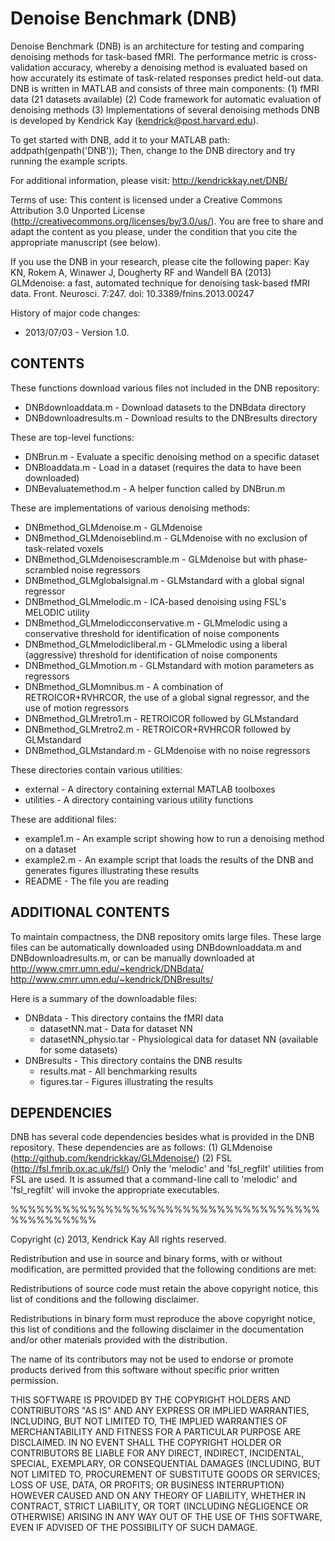 # Denoise Benchmark (DNB)

Denoise Benchmark (DNB) is an architecture for testing and comparing denoising methods 
for task-based fMRI.  The performance metric is cross-validation accuracy, whereby
a denoising method is evaluated based on how accurately its estimate of task-related
responses predict held-out data.  DNB is written in MATLAB and consists of three 
main components:
  (1) fMRI data (21 datasets available)
  (2) Code framework for automatic evaluation of denoising methods
  (3) Implementations of several denoising methods
DNB is developed by Kendrick Kay (kendrick@post.harvard.edu).

To get started with DNB, add it to your MATLAB path:
  addpath(genpath('DNB'));
Then, change to the DNB directory and try running the example scripts.

For additional information, please visit:
  http://kendrickkay.net/DNB/

Terms of use: This content is licensed under a Creative Commons Attribution 3.0 
Unported License (http://creativecommons.org/licenses/by/3.0/us/). You are free 
to share and adapt the content as you please, under the condition that you cite 
the appropriate manuscript (see below).

If you use the DNB in your research, please cite the following paper:
  Kay KN, Rokem A, Winawer J, Dougherty RF and Wandell BA (2013) 
    GLMdenoise: a fast, automated technique for denoising task-based fMRI data.
    Front. Neurosci. 7:247. doi: 10.3389/fnins.2013.00247

History of major code changes:
- 2013/07/03 - Version 1.0.

## CONTENTS

These functions download various files not included in the DNB repository:
- DNBdownloaddata.m - Download datasets to the DNBdata directory
- DNBdownloadresults.m - Download results to the DNBresults directory

These are top-level functions:
- DNBrun.m - Evaluate a specific denoising method on a specific dataset
- DNBloaddata.m - Load in a dataset (requires the data to have been downloaded)
- DNBevaluatemethod.m - A helper function called by DNBrun.m

These are implementations of various denoising methods:
- DNBmethod_GLMdenoise.m - GLMdenoise
- DNBmethod_GLMdenoiseblind.m - GLMdenoise with no exclusion of task-related voxels
- DNBmethod_GLMdenoisescramble.m - GLMdenoise but with phase-scrambled noise regressors
- DNBmethod_GLMglobalsignal.m - GLMstandard with a global signal regressor
- DNBmethod_GLMmelodic.m - ICA-based denoising using FSL's MELODIC utility
- DNBmethod_GLMmelodicconservative.m - GLMmelodic using a conservative threshold for
                                       identification of noise components
- DNBmethod_GLMmelodicliberal.m - GLMmelodic using a liberal (aggressive) threshold for
                                  identification of noise components
- DNBmethod_GLMmotion.m - GLMstandard with motion parameters as regressors
- DNBmethod_GLMomnibus.m - A combination of RETROICOR+RVHRCOR, the use of a global 
                           signal regressor, and the use of motion regressors
- DNBmethod_GLMretro1.m - RETROICOR followed by GLMstandard
- DNBmethod_GLMretro2.m - RETROICOR+RVHRCOR followed by GLMstandard
- DNBmethod_GLMstandard.m - GLMdenoise with no noise regressors

These directories contain various utilities:
- external - A directory containing external MATLAB toolboxes
- utilities - A directory containing various utility functions

These are additional files:
- example1.m - An example script showing how to run a denoising method on a dataset
- example2.m - An example script that loads the results of the DNB and generates
               figures illustrating these results
- README - The file you are reading

## ADDITIONAL CONTENTS

To maintain compactness, the DNB repository omits large files.  These large
files can be automatically downloaded using DNBdownloaddata.m and 
DNBdownloadresults.m, or can be manually downloaded at
  http://www.cmrr.umn.edu/~kendrick/DNBdata/
  http://www.cmrr.umn.edu/~kendrick/DNBresults/

Here is a summary of the downloadable files:
- DNBdata - This directory contains the fMRI data
  - datasetNN.mat - Data for dataset NN
  - datasetNN_physio.tar - Physiological data for dataset NN (available for some datasets)
- DNBresults - This directory contains the DNB results
  - results.mat - All benchmarking results
  - figures.tar - Figures illustrating the results

## DEPENDENCIES

DNB has several code dependencies besides what is provided in the DNB repository.
These dependencies are as follows:
(1) GLMdenoise (http://github.com/kendrickkay/GLMdenoise/)
(2) FSL (http://fsl.fmrib.ox.ac.uk/fsl/)
    Only the 'melodic' and 'fsl_regfilt' utilities from FSL are used.
    It is assumed that a command-line call to 'melodic' and 'fsl_regfilt'
    will invoke the appropriate executables.

%%%%%%%%%%%%%%%%%%%%%%%%%%%%%%%%%%%%%%%%%%%%%%

Copyright (c) 2013, Kendrick Kay
All rights reserved.

Redistribution and use in source and binary forms, with or without
modification, are permitted provided that the following conditions are met:

Redistributions of source code must retain the above copyright notice, this
list of conditions and the following disclaimer.

Redistributions in binary form must reproduce the above copyright notice, this
list of conditions and the following disclaimer in the documentation and/or
other materials provided with the distribution.

The name of its contributors may not be used to endorse or promote products 
derived from this software without specific prior written permission.

THIS SOFTWARE IS PROVIDED BY THE COPYRIGHT HOLDERS AND CONTRIBUTORS "AS IS" AND
ANY EXPRESS OR IMPLIED WARRANTIES, INCLUDING, BUT NOT LIMITED TO, THE IMPLIED
WARRANTIES OF MERCHANTABILITY AND FITNESS FOR A PARTICULAR PURPOSE ARE
DISCLAIMED. IN NO EVENT SHALL THE COPYRIGHT HOLDER OR CONTRIBUTORS BE LIABLE
FOR ANY DIRECT, INDIRECT, INCIDENTAL, SPECIAL, EXEMPLARY, OR CONSEQUENTIAL
DAMAGES (INCLUDING, BUT NOT LIMITED TO, PROCUREMENT OF SUBSTITUTE GOODS OR
SERVICES; LOSS OF USE, DATA, OR PROFITS; OR BUSINESS INTERRUPTION) HOWEVER
CAUSED AND ON ANY THEORY OF LIABILITY, WHETHER IN CONTRACT, STRICT LIABILITY,
OR TORT (INCLUDING NEGLIGENCE OR OTHERWISE) ARISING IN ANY WAY OUT OF THE USE
OF THIS SOFTWARE, EVEN IF ADVISED OF THE POSSIBILITY OF SUCH DAMAGE.
